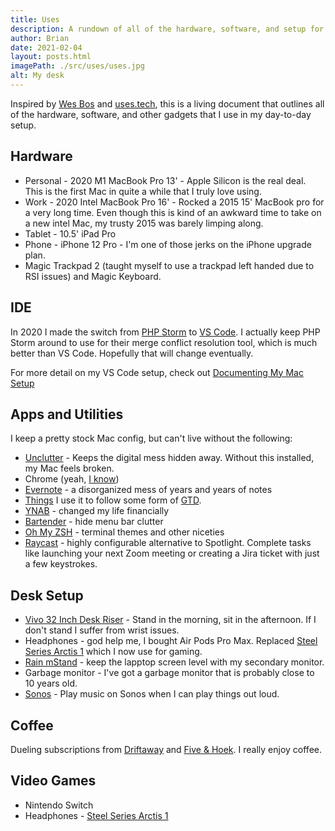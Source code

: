 ```yaml
---
title: Uses
description: A rundown of all of the hardware, software, and setup for my day to day tech life.
author: Brian
date: 2021-02-04
layout: posts.html
imagePath: ./src/uses/uses.jpg
alt: My desk
---
```


Inspired by [Wes Bos](https://wesbos.com/uses) and [uses.tech](https://uses.tech/), this is a living document that outlines all of the hardware, software, and other gadgets that I use in my day-to-day setup.
## Hardware

* Personal - 2020 M1 MacBook Pro 13' - Apple Silicon is the real deal. This is the first Mac in quite a while that I truly love using.
* Work - 2020 Intel MacBook Pro 16' - Rocked a 2015 15' MacBook pro for a very long time. Even though this is kind of an awkward time to take on a new intel Mac, my trusty 2015 was barely limping along.
* Tablet - 10.5' iPad Pro
* Phone - iPhone 12 Pro - I'm one of those jerks on the iPhone upgrade plan.
* Magic Trackpad 2 (taught myself to use a trackpad left handed due to RSI issues) and Magic Keyboard.

## IDE

In 2020 I made the switch from [PHP Storm](https://www.jetbrains.com/phpstorm/) to [VS Code](https://code.visualstudio.com/). I actually keep PHP Storm around to use for their merge conflict resolution tool, which is much better than VS Code. Hopefully that will change eventually.

For more detail on my VS Code setup, check out [Documenting My Mac Setup](/posts/2021/documenting-mac-setup/)

## Apps and Utilities

I keep a pretty stock Mac config, but can't live without the following:

* [Unclutter](https://unclutterapp.com/) - Keeps the digital mess hidden away. Without this installed, my Mac feels broken.
* Chrome (yeah, [I know](https://chromeisbad.com/))
* [Evernote](https://evernote.com/) - a disorganized mess of years and years of notes
* [Things](https://culturedcode.com/things/) I use it to follow some form of [GTD](https://gettingthingsdone.com/).
* [YNAB](https://www.youneedabudget.com/) - changed my life financially
* [Bartender](https://www.macbartender.com/) - hide menu bar clutter
* [Oh My ZSH](https://ohmyz.sh/) - terminal themes and other niceties
* [Raycast](https://raycast.com/) - highly configurable alternative to Spotlight. Complete tasks like launching your next Zoom meeting or creating a Jira ticket with just a few keystrokes.

## Desk Setup

* [Vivo 32 Inch Desk Riser](https://www.amazon.com/VIVO-Adjustable-Converter-Workstation-DESK-V000K/dp/B075JYG2TB/ref=sr_1_5?dchild=1&keywords=Desk+Riser&qid=1612500360&sr=8-5) - Stand in the morning, sit in the afternoon. If I don't stand I suffer from wrist issues.
* Headphones - god help me, I bought Air Pods Pro Max. Replaced [Steel Series Arctis 1](https://www.amazon.com/SteelSeries-Arctis-Wireless-Gaming-Headset-Console/dp/B07X96DFR5/ref=sr_1_3?dchild=1&keywords=steelseries+headphones&qid=1612500747&s=electronics&sr=1-3) which I now use for gaming.
* [Rain mStand](https://www.amazon.com/Rain-Design-mStand-Laptop-Patented/dp/B000OOYECC/ref=sxin_12?ascsubtag=amzn1.osa.a568865d-3149-4901-b636-46aee2b6a581.ATVPDKIKX0DER.en_US&creativeASIN=B000OOYECC&crid=1CSF35G102PR9&cv_ct_cx=laptop+stand&cv_ct_id=amzn1.osa.a568865d-3149-4901-b636-46aee2b6a581.ATVPDKIKX0DER.en_US&cv_ct_pg=search&cv_ct_we=asin&cv_ct_wn=osp-single-source-earns-comm&dchild=1&keywords=laptop+stand&linkCode=oas&pd_rd_i=B000OOYECC&pd_rd_r=edf414fd-ba76-4443-a356-87789fa0037d&pd_rd_w=8YELr&pd_rd_wg=hx94f&pf_rd_p=09ff20e9-945b-4b59-906b-be3bf2ef914a&pf_rd_r=01SZPXNFK7ZJNEAKH1Y0&qid=1612500618&sprefix=Laptop+S%2Caps%2C176&sr=1-1-64f3a41a-73ca-403a-923c-8152c45485fe&tag=tgl0a3-20) - keep the lapptop screen level with my secondary monitor.
* Garbage monitor - I've got a garbage monitor that is probably close to 10 years old.
* [Sonos](http://sonos.com) - Play music on Sonos when I can play things out loud.

## Coffee

Dueling subscriptions from [Driftaway](https://driftaway.coffee/) and [Five & Hoek](https://www.fiveandhoek.com/). I really enjoy coffee.

## Video Games

* Nintendo Switch
* Headphones - [Steel Series Arctis 1](https://www.amazon.com/SteelSeries-Arctis-Wireless-Gaming-Headset-Console/dp/B07X96DFR5/ref=sr_1_3?dchild=1&keywords=steelseries+headphones&qid=1612500747&s=electronics&sr=1-3)